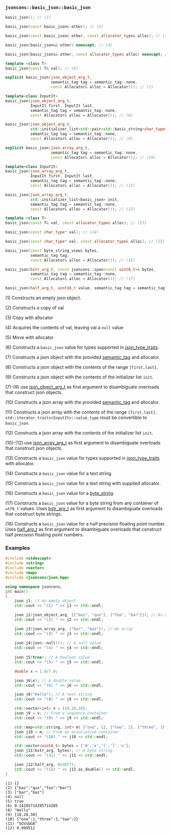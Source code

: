 ### `jsoncons::basic_json::basic_json`

```c++
basic_json(); // (1)

basic_json(const basic_json& other); // (2)

basic_json(const basic_json& other, const allocator_type& alloc); // (3)

basic_json(basic_json&& other) noexcept; // (4)

basic_json(basic_json&& other, const allocator_type& alloc) noexcept; // (5)

template <class T>
basic_json(const T& val); // (6)

explicit basic_json(json_object_arg_t, 
                    semantic_tag tag = semantic_tag::none, 
                    const Allocator& alloc = Allocator()); // (7) 

template<class InputIt>
basic_json(json_object_arg_t, 
           InputIt first, InputIt last, 
           semantic_tag tag = semantic_tag::none,
           const Allocator& alloc = Allocator()); // (8) 

basic_json(json_object_arg_t, 
           std::initializer_list<std::pair<std::basic_string<char_type>,basic_json>> init, 
           semantic_tag tag = semantic_tag::none, 
           const Allocator& alloc = Allocator()); // (9)

explicit basic_json(json_array_arg_t, 
                    semantic_tag tag = semantic_tag::none, 
                    const Allocator& alloc = Allocator()); // (10)

template<class InputIt>
basic_json(json_array_arg_t, 
           InputIt first, InputIt last, 
           semantic_tag tag = semantic_tag::none, 
           const Allocator& alloc = Allocator()); // (11) 

basic_json(json_array_arg_t, 
           std::initializer_list<basic_json> init, 
           semantic_tag tag = semantic_tag::none, 
           const Allocator& alloc = Allocator()); // (12)

template <class T>
basic_json(const T& val, const allocator_type& alloc); // (13)

basic_json(const char_type* val); // (14)

basic_json(const char_type* val, const allocator_type& alloc); // (15)

basic_json(const byte_string_view& bytes, 
           semantic_tag tag, 
           const Allocator& alloc = Allocator()); // (16)

basic_json(bstr_arg_t, const jsoncons::span<const uint8_t>& bytes, 
           semantic_tag tag = semantic_tag::none,
           const Allocator& alloc = Allocator()); // (17)

basic_json(half_arg_t, uint16_t value, semantic_tag tag = semantic_tag::none); // (18)
```

(1) Constructs an empty json object. 

(2) Constructs a copy of val

(3) Copy with allocator

(4) Acquires the contents of val, leaving val a `null` value

(5) Move with allocator

(6) Constructs a `basic_json` value for types supported in [json_type_traits](json_type_traits.md).

(7) Constructs a json object with the provided [semantic_tag](../semantic_tag.md) and allocator.

(8) Constructs a json object with the contents of the range `[first,last]`.

(9) Constructs a json object with the contents of the initializer list `init`.

(7)-(9) use [json_object_arg_t](../json_object_arg_t.md) as first argument to disambiguate overloads that construct json objects.

(10) Constructs a json array with the provided [semantic_tag](../semantic_tag.md) and allocator.

(11) Constructs a json array with the contents of the range `[first,last]`.
`std::iterator_traits<InputIt>::value_type` must be convertible to `basic_json`. 

(12) Constructs a json array with the contents of the initializer list `init`.

(10)-(12) use [json_array_arg_t](../json_aray_arg_t.md) as first argument to disambiguate overloads that construct json objects.

(13) Constructs a `basic_json` value for types supported in [json_type_traits](json_type_traits.md) with allocator.

(14) Constructs a `basic_json` value for a text string.

(15) Constructs a `basic_json` value for a text string with supplied allocator.

(16) Constructs a `basic_json` value for a [byte_string](../byte_string.md).

(17) Constructs a `basic_json` value for a byte string from any container of `utf8_t` values.
Uses [bstr_arg_t](../bstr_arg_t.md) as first argument to disambiguate overloads that construct byte strings.

(18) Constructs a `basic_json` value for a half precision floating point number.
Uses [half_arg_t](../half_arg_t.md) as first argument to disambiguate overloads that construct half precision floating point numbers.

### Examples

```c++
#include <stdexcept>
#include <string>
#include <vector>
#include <map>
#include <jsoncons/json.hpp>

using namespace jsoncons;
int main()
{
    json j1; // An empty object
    std::cout << "(1) " << j1 << std::endl;

    json j2(json_object_arg, {{"baz", "qux"}, {"foo", "bar"}}); // An object 
    std::cout << "(2) " << j2 << std::endl;

    json j3(json_array_arg, {"bar", "baz"}); // An array 
    std::cout << "(3) " << j3 << std::endl;
  
    json j4(json::null()); // A null value
    std::cout << "(4) " << j4 << std::endl;
    
    json j5(true); // A boolean value
    std::cout << "(5) " << j5 << std::endl;

    double x = 1.0/7.0;

    json j6(x); // A double value
    std::cout << "(6) " << j6 << std::endl;

    json j8("Hello"); // A text string
    std::cout << "(8) " << j8 << std::endl;

    std::vector<int> v = {10,20,30};
    json j9 = v; // From a sequence container
    std::cout << "(9) " << j9 << std::endl;

    std::map<std::string, int> m{ {"one", 1}, {"two", 2}, {"three", 3} };
    json j10 = m; // From an associative container
    std::cout << "(10) " << j10 << std::endl;

    std::vector<uint8_t> bytes = {'H','e','l','l','o'};
    json j11(bstr_arg, bytes); // A byte string
    std::cout << "(11) " << j11 << std::endl;

    json j12(half_arg, 0x3bff);
    std::cout << "(12) " << j12.as_double() << std::endl;
}
```

```
(1) {}
(2) {"baz":"qux","foo":"bar"}
(3) ["bar","baz"]
(4) null
(5) true
(6) 0.14285714285714285
(8) "Hello"
(9) [10,20,30]
(10) {"one":1,"three":3,"two":2}
(11) "SGVsbG8"
(12) 0.999512
```
